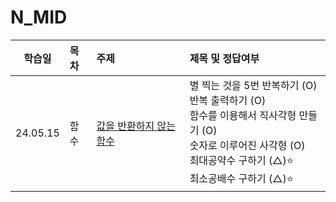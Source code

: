 # N_MID

|  학습일  | 목차 | 주제                                                               | 제목 및 정답여부                                                                                                                                                                |
| :------: | :--- | :----------------------------------------------------------------- | :------------------------------------------------------------------------------------------------------------------------------------------------------------------------------ |
| 24.05.15 | 함수 | [값을 반환하지 않는 함수](./함수/값을%20반환하지%20않는%20함수.js) | 별 찍는 것을 5번 반복하기 (O)<br>반복 출력하기 (O)<br>함수를 이용해서 직사각형 만들기 (O)<br>숫자로 이루어진 사각형 (O)<br>최대공약수 구하기 (△)⭐️<br>최소공배수 구하기 (△)⭐️ |
